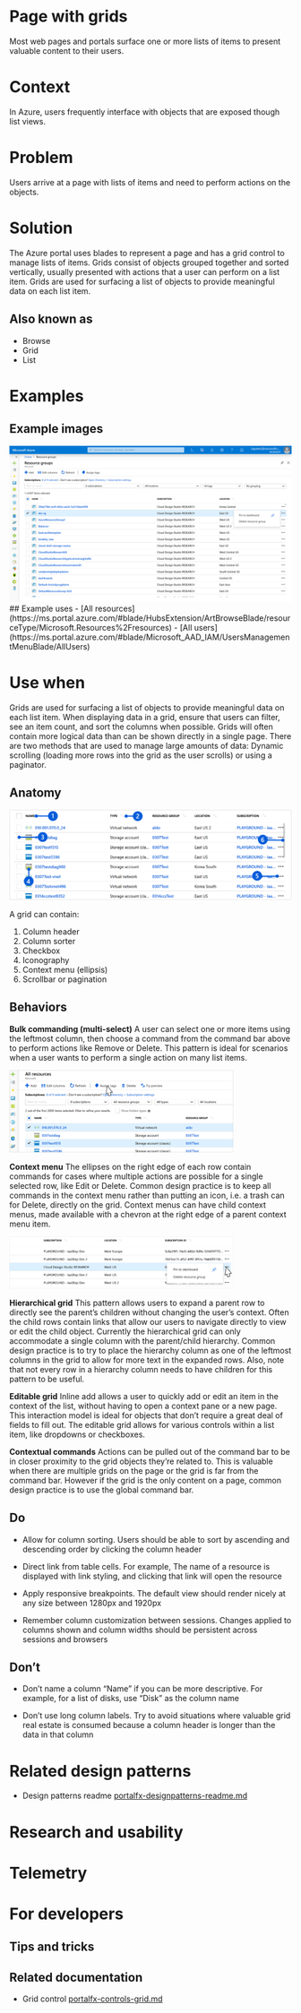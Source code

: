 ﻿# Page with grids
Most web pages and portals surface one or more lists of items to present valuable content to their users.

# Context
In Azure, users frequently interface with objects that are exposed though list views.

# Problem
Users arrive at a page with lists of items and need to perform actions on the objects.

# Solution
The Azure portal uses blades to represent a page and has a grid control to manage lists of items. Grids consist of objects grouped together and sorted vertically, usually presented with actions that a user can perform on a list item. Grids are used for surfacing a list of objects to provide meaningful data on each list item. 

## Also known as
- Browse
- Grid
- List

# Examples

## Example images
<div style="max-width:800px">
<img alttext="Page with list example" src="../media/top-designpatterns-page-grid/Resource-browse.png"  />
</div>
## Example uses
-   [All resources](https://ms.portal.azure.com/#blade/HubsExtension/ArtBrowseBlade/resourceType/Microsoft.Resources%2Fresources)
-   [All users](https://ms.portal.azure.com/#blade/Microsoft_AAD_IAM/UsersManagementMenuBlade/AllUsers)


# Use when
Grids are used for surfacing a list of objects to provide meaningful data on each list item. When displaying data in a grid, ensure that users can filter, see an item count, and sort the columns when possible. Grids will often contain more logical data than can be shown directly in a single page. There are two methods that are used to manage large amounts of data: Dynamic scrolling (loading more rows into the grid as the user scrolls) or using a paginator.

## Anatomy
<div style="max-width:800px">
<img alttext=" " src="../media/top-designpatterns-page-grid/grid-anatomy.png"  />
</div>



A grid can contain:
1.  Column header
2.  Column sorter
3.  Checkbox
4.  Iconography
5.  Context menu (ellipsis)
6.  Scrollbar or pagination
## Behaviors
**Bulk commanding (multi-select)**
A user can select one or more items using the leftmost column, then choose a command from the command bar above to perform actions like Remove or Delete. This pattern is ideal for scenarios when a user wants to perform a single action on many list items.
<div style="max-width:400px">
<img alttext="Bulk commanding" src="../media/top-designpatterns-page-grid/bulk-commanding.png"  />
</div>

**Context menu**
The ellipses on the right edge of each row contain commands for cases where multiple actions are possible for a single selected row, like Edit or Delete. Common design practice is to keep all commands in the context menu rather than putting an icon, i.e. a trash can for Delete, directly on the grid. Context menus can have child context menus, made available with a chevron at the right edge of a parent context menu item.
<div style="max-width:400px">
<img alttext="Context menu" src="../media/top-designpatterns-page-grid/context-menu.png"  />
</div>

**Hierarchical grid**
This pattern allows users to expand a parent row to directly see the parent’s children without changing the user’s context. Often the child rows contain links that allow our users to navigate directly to view or edit the child object. Currently the hierarchical grid can only accommodate a single column with the parent/child hierarchy. Common design practice is to try to place the hierarchy column as one of the leftmost columns in the grid to allow for more text in the expanded rows. Also, note that not every row in a hierarchy column needs to have children for this pattern to be useful.

**Editable grid**
Inline add allows a user to quickly add or edit an item in the context of the list, without having to open a context pane or a new page. This interaction model is ideal for objects that don’t require a great deal of fields to fill out. The editable grid allows for various controls within a list item, like dropdowns or checkboxes.

**Contextual commands**
Actions can be pulled out of the command bar to be in closer proximity to the grid objects they’re related to. This is valuable when there are multiple grids on the page or the grid is far from the command bar. However if the grid is the only content on a page, common design practice is to use the global command bar.

## Do
- Allow for column sorting. Users should be able to sort by ascending and descending order by clicking the column header

- Direct link from table cells. For example, The name of a resource is displayed with link styling, and clicking that link will open the resource

- Apply responsive breakpoints. The default view should render nicely at any size between 1280px and 1920px

- Remember column customization between sessions. Changes applied to columns shown and column widths should be persistent across sessions and browsers

## Don’t
- Don’t name a column “Name” if you can be more descriptive. For example, for a list of disks, use “Disk” as the column name

- Don’t use long column labels. Try to avoid situations where valuable grid real estate is consumed because a column header is longer than the data in that column

# Related design patterns
* Design patterns readme [portalfx-designpatterns-readme.md](portalfx-designpatterns-readme.md)

# Research and usability

# Telemetry

# For developers

## Tips and tricks

## Related documentation
* Grid control [portalfx-controls-grid.md](portalfx-controls-grid.md)
